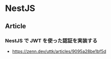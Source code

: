 # NestJS

## Article

### NestJS で JWT を使った認証を実装する

- https://zenn.dev/uttk/articles/9095a28be1bf5d
